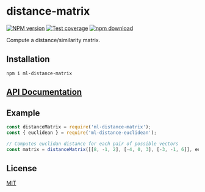 # distance-matrix

[![NPM version][npm-image]][npm-url]
[![Test coverage][codecov-image]][codecov-url]
[![npm download][download-image]][download-url]

Compute a distance/similarity matrix.

## Installation

`npm i ml-distance-matrix`

## [API Documentation](https://mljs.github.io/distance-matrix/)

## Example

```js
const distanceMatrix = require('ml-distance-matrix');
const { euclidean } = require('ml-distance-euclidean');

// Computes euclidan distance for each pair of possible vectors
const matrix = distanceMatrix([[8, -1, 2], [-4, 0, 3], [-3, -1, 6]], euclidean);
```

## License

[MIT](./LICENSE)

[npm-image]: https://img.shields.io/npm/v/ml-distance-matrix.svg?style=flat-square
[npm-url]: https://npmjs.org/package/ml-distance-matrix
[codecov-image]: https://img.shields.io/codecov/c/github/mljs/distance-matrix.svg?style=flat-square
[codecov-url]: https://codecov.io/gh/mljs/distance-matrix
[download-image]: https://img.shields.io/npm/dm/ml-distance-matrix.svg?style=flat-square
[download-url]: https://npmjs.org/package/ml-distance-matrix
